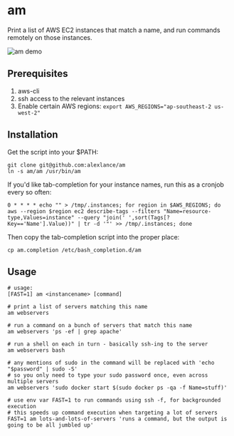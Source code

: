 am
==

Print a list of AWS EC2 instances that match a name, and run commands remotely on those instances.

![am demo](http://alexlance.com/am_for_github.gif)


Prerequisites
-------------

1. aws-cli
2. ssh access to the relevant instances
3. Enable certain AWS regions: `export AWS_REGIONS="ap-southeast-2 us-west-2"`


Installation
------------

Get the script into your $PATH:

    git clone git@github.com:alexlance/am
    ln -s am/am /usr/bin/am

If you'd like tab-completion for your instance names, run this as a cronjob every so often:

    0 * * * * echo "" > /tmp/.instances; for region in $AWS_REGIONS; do aws --region $region ec2 describe-tags --filters "Name=resource-type,Values=instance" --query "join(' ',sort(Tags[?Key=='Name'].Value))" | tr -d '"' >> /tmp/.instances; done

Then copy the tab-completion script into the proper place:

    cp am.completion /etc/bash_completion.d/am


Usage
-----

    # usage:
    [FAST=1] am <instancename> [command]

    # print a list of servers matching this name
    am webservers

    # run a command on a bunch of servers that match this name
    am webservers 'ps -ef | grep apache'

    # run a shell on each in turn - basically ssh-ing to the server
    am webservers bash

    # any mentions of sudo in the command will be replaced with 'echo "$password" | sudo -S'
    # so you only need to type your sudo password once, even across multiple servers
    am webservers 'sudo docker start $(sudo docker ps -qa -f Name=stuff)'

    # use env var FAST=1 to run commands using ssh -f, for backgrounded execution
    # this speeds up command execution when targeting a lot of servers
    FAST=1 am lots-and-lots-of-servers 'runs a command, but the output is going to be all jumbled up'
